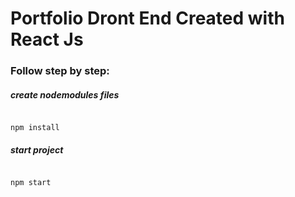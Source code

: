 # Portfolio Dront End Created with React Js

### Follow step by step:

##### create nodemodules files

```

npm install
```

##### start project

```

npm start
```


